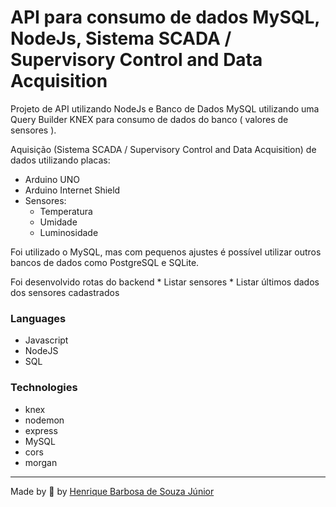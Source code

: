 # API para consumo de dados MySQL, NodeJs, Sistema SCADA / Supervisory Control and Data Acquisition

Projeto de API utilizando NodeJs e Banco de Dados MySQL utilizando uma Query Builder KNEX para consumo de dados do banco ( valores de sensores ).

Aquisição (Sistema SCADA / Supervisory Control and Data Acquisition) de dados utilizando placas:
  * Arduino UNO
  * Arduino Internet Shield
  * Sensores:
    * Temperatura
    * Umidade
    * Luminosidade

 
 
  Foi utilizado o MySQL, mas com pequenos ajustes é possível utilizar outros bancos de dados como PostgreSQL e SQLite.

 
  Foi desenvolvido rotas do backend
    * Listar sensores
    * Listar últimos dados dos sensores cadastrados

  ### Languages

  * Javascript
  * NodeJS
  * SQL

  ### Technologies
 * knex
 * nodemon
 * express
 * MySQL
 * cors
 * morgan

  ---
 Made by 💙 by [Henrique Barbosa de Souza Júnior](https://github.com/HenriqueBarbosaSJr)